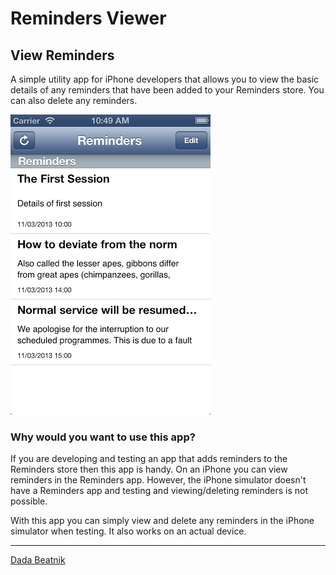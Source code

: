 # Reminders Viewer
## View Reminders

A simple utility app for iPhone developers that allows you to view the basic details of any reminders that have been added to your Reminders store. You can also delete any reminders.

![image](screenshot.png)

### Why would you want to use this app?

If you are developing and testing an app that adds reminders to the Reminders store then this app is handy. On an iPhone you can view reminders in the Reminders app. However, the iPhone simulator doesn't have a Reminders app and testing and viewing/deleting reminders is not possible.

With this app you can simply view and delete any reminders in the iPhone simulator when testing. It also works on an actual device.

***
[Dada Beatnik](http://www.dadabeatnik.com)
